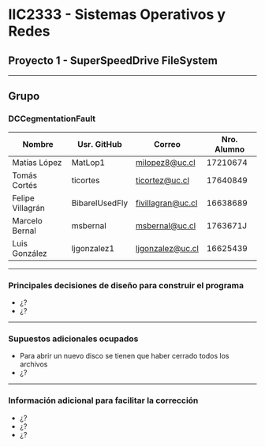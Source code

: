 
# IIC2333 - Sistemas Operativos y Redes
## Proyecto 1 - SuperSpeedDrive FileSystem

---

## Grupo
### DCCegmentationFault

|      Nombre      |  Usr. GitHub   |      Correo       | Nro. Alumno |
|------------------|----------------|-------------------|-------------|
| Matías López     | MatLop1        | milopez8@uc.cl    | 17210674    |
| Tomás Cortés     | ticortes       | ticortez@uc.cl    | 17640849    |
| Felipe Villagrán | BibarelUsedFly | fivillagran@uc.cl | 16638689    |
| Marcelo Bernal   | msbernal       | msbernal@uc.cl    | 1763671J    |
| Luis González    | ljgonzalez1    | ljgonzalez@uc.cl  | 16625439    |

---

### Principales decisiones de diseño para construir el programa

- ¿?
- ¿?

---

### Supuestos adicionales ocupados

- Para abrir un nuevo disco se tienen que haber cerrado todos los archivos
- ¿?

---

### Información adicional para facilitar la corrección

- ¿?
- ¿?
- ¿?
